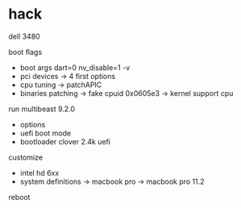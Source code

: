 # hack
dell 3480

boot flags
- boot args dart=0 nv_disable=1 -v
- pci devices -> 4 first options
- cpu tuning -> patchAPIC
- binaries patching -> fake cpuid 0x0605e3 -> kernel support cpu

run multibeast 9.2.0
- options
- uefi boot mode
- bootloader clover 2.4k uefi

customize
- intel hd 6xx
- system definitions -> macbook pro -> macbook pro 11.2

reboot
